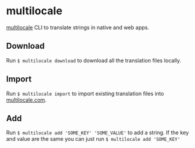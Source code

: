 # multilocale

[multilocale](https://www.multilocale.com/) CLI to translate strings in native and web apps.

## Download

Run `$ multilocale download` to download all the translation files locally.

## Import

Run `$ multilocale import` to import existing translation files into [multilocale.com](https://www.multilocale.com/).

## Add

Run `$ multilocale add 'SOME_KEY' 'SOME_VALUE'` to add a string.
If the key and value are the same you can just run `$ multilocale add 'SOME_KEY'`
